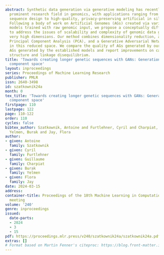 ```yaml
---
abstract: Synthetic data generation via generative modeling has recently become a
  prominent research field in genomics, with applications ranging from functional
  sequence design to high-quality, privacy-preserving artificial in silico genomes.
  Following a body of work on Artificial Genomes (AGs) created via various generative
  models trained with raw genomic input, we propose a conceptually different approach
  to address the issues of scalability and complexity of genomic data generation in
  very high dimensions. Our method combines dimensionality reduction, achieved by
  Principal Component Analysis (PCA), and a Generative Adversarial Network (GAN) learning
  in this reduced space. We compare the quality of AGs generated by our approach with
  AGs generated by the established models and report improvements on capturing population
  structure and linkage disequilibrium.
title: 'Towards creating longer genetic sequences with GANs: Generation in principal
  component space'
layout: inproceedings
series: Proceedings of Machine Learning Research
publisher: PMLR
issn: 2640-3498
id: szatkownik24a
month: 0
tex_title: 'Towards creating longer genetic sequences with GANs: Generation in principal
  component space'
firstpage: 110
lastpage: 122
page: 110-122
order: 110
cycles: false
bibtex_author: Szatkownik, Antoine and Furtlehner, Cyril and Charpiat, Guillaume and
  Yelmen, Burak and Jay, Flora
author:
- given: Antoine
  family: Szatkownik
- given: Cyril
  family: Furtlehner
- given: Guillaume
  family: Charpiat
- given: Burak
  family: Yelmen
- given: Flora
  family: Jay
date: 2024-03-15
address:
container-title: Proceedings of the 18th Machine Learning in Computational Biology
  meeting
volume: '240'
genre: inproceedings
issued:
  date-parts:
  - 2024
  - 3
  - 15
pdf: https://proceedings.mlr.press/v240/szatkownik24a/szatkownik24a.pdf
extras: []
# Format based on Martin Fenner's citeproc: https://blog.front-matter.io/posts/citeproc-yaml-for-bibliographies/
---
```

